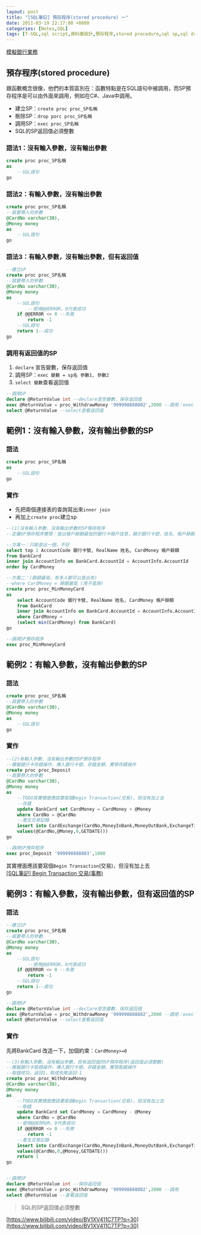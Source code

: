 ```yaml
---
layout: post
title: "[SQL筆記] 預存程序(stored procedure) 一"
date: 2011-03-19 22:17:00 +0800
categories: [Notes,SQL]
tags: [T-SQL,sql script,資料庫設計,預存程序,stored procedure,sql sp,sql drop proc,sql sp exec]
---
```


[模擬銀行業務](https://riivalin.github.io/posts/2011/03/sql-17/)

## 預存程序(stored procedure)

跟函數概念很像，他們的本質區別在：函數特點是在SQL語句中被調用，而SP預存程序是可以由外面來調用，例如在C#、Java中調用。

- 建立SP：`create proc proc_SP名稱`
- 刪除SP：`drop porc proc_SP名稱`
- 調用SP：`exec proc_SP名稱`
- SQL的SP返回值必須整數

### 語法1：沒有輸入參數，沒有輸出參數

```sql
create proc proc_SP名稱
as
    --SQL語句
go
```
### 語法2：有輸入參數，沒有輸出參數

```sql
create proc proc_SP名稱
--寫要帶入的參數
@CardNo varchar(30),
@Money money
as
    --SQL語句
go
```

### 語法3：有輸入參數，沒有輸出參數，但有返回值
```sql
--建立SP
create proc proc_SP名稱
--寫要帶入的參數
@CardNo varchar(30),
@Money money
as
    --SQL語句
        --使用@@ERROR，0代表成功
	if @@ERROR <> 0 --失敗
		return -1
    --SQL語句
    return 1--成功
go
```

### 調用有返回值的SP
1. `declare` 宣告變數，保存返回值
2. 調用SP：`exec 變數 = sp名 參數1, 參數2`
3. `select 變數`查看返回值

```sql
--調用SP
declare @ReturnValue int --declare宣告變數，保存返回值
exec @ReturnValue = proc_WithdrawMoney '999998888802',2000 --調用：exec 變數 = sp名 參數1, 參數2
select @ReturnValue --select查看返回值
```
 
## 範例1：沒有輸入參數，沒有輸出參數的SP
### 語法
```sql
create proc proc_SP名稱
as
    --SQL語句
go
```

### 實作
- 先把兩個連接表的查詢寫出來`inner join`
- 再加上`create proc`建立sp


```sql
--(1)沒有輸入參數，沒有輸出參數的SP預存程序
--定義SP預存程序實現：查出帳戶餘額最低的銀行卡帳戶信息，顯示銀行卡號、姓名、帳戶餘額

--方案一：只能查出一個，不好
select top 1 AccountCode 銀行卡號, RealName 姓名, CardMoney 帳戶餘額
from BankCard
inner join AccountInfo on BankCard.AccountId = AccountInfo.AccountId
order by CardMoney

--方案二：(餘額最低，有多人都可以查出來)
--where CardMoney = 餘額最低 (用子查詢)
create proc proc_MinMoneyCard
as
    select AccountCode 銀行卡號, RealName 姓名, CardMoney 帳戶餘額
    from BankCard
    inner join AccountInfo on BankCard.AccountId = AccountInfo.AccountId
    where CardMoney =
    (select min(CardMoney) from BankCard)
go

--調用SP預存程序
exec proc_MinMoneyCard
```

## 範例2：有輸入參數，沒有輸出參數的SP

### 語法
```sql
create proc proc_SP名稱
--寫要帶入的參數
@CardNo varchar(30),
@Money money
as
    --SQL語句
go
```

### 實作

```sql
--(2)有輸入參數，沒有輸出參數的SP預存程序
--模擬銀行卡存錢操作，傳入銀行卡號、存錢金額，實現存錢操作
create proc proc_Deposit
--寫要帶入的參數
@CardNo varchar(30),
@Money money
as
    --TODO其實裡面應該要寫個Begin Transaction(交易)，但沒有加上去
    --存錢
    update BankCard set CardMoney = CardMoney + @Money 
    where CardNo = @CardNo
    --產生交易記錄
    insert into CardExchange(CardNo,MoneyInBank,MoneyOutBank,ExchangeTime)
    values(@CardNo,@Money,0,GETDATE())
go

--調用SP預存程序
exec proc_Deposit '999998888803',1000
```
其實裡面應該要寫個`Begin Transaction`(交易)，但沒有加上去   
[[SQL筆記] Begin Transaction 交易(事務)](https://riivalin.github.io/posts/2011/03/sql-23/)


## 範例3：有輸入參數，沒有輸出參數，但有返回值的SP

### 語法
```sql
--建立SP
create proc proc_SP名稱
--寫要帶入的參數
@CardNo varchar(30),
@Money money
as
    --SQL語句
        --使用@@ERROR，0代表成功
	if @@ERROR <> 0 --失敗
		return -1
    --SQL語句
    return 1--成功
go

--調用SP
declare @ReturnValue int --declare宣告變數，保存返回值
exec @ReturnValue = proc_WithdrawMoney '999998888802',2000 --調用：exec 變數 = sp名 參數1, 參數2
select @ReturnValue --select查看返回值
```

### 實作
先將BankCard 改造一下，加個約束：`CardMoney>=0`


```sql
--(3)有輸入參數，沒有輸出參數，但有返回值的SP預存程序(返回值必須整數)
--模擬銀行卡取錢操作，傳入銀行卡號、存錢金額，實現取錢操作
--取錢成功，返回1，取成失敗返回-1
create proc proc_WithdrawMoney
@CardNo varchar(30),
@Money money
as
    --TODO其實裡面應該要寫個Begin Transaction(交易)，但沒有加上去
    --取錢
    update BankCard set CardMoney = CardMoney - @Money 
    where CardNo = @CardNo
    --使用@@ERROR，0代表成功
	if @@ERROR <> 0 --失敗
		return -1
    --產生交易記錄
    insert into CardExchange(CardNo,MoneyInBank,MoneyOutBank,ExchangeTime)
    values(@CardNo,0,@Money,GETDATE())
	return 1
go


--調用SP
declare @ReturnValue int --保存返回值
exec @ReturnValue = proc_WithdrawMoney '999998888802',2000 --調用
select @ReturnValue --查看返回值
```
> SQL的SP返回值必須整數


[https://www.bilibili.com/video/BV1XV411C7TP?p=30](https://www.bilibili.com/video/BV1XV411C7TP?p=30)